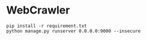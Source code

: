 # WebCrawler

```shell
pip install -r requirement.txt
python manage.py runserver 0.0.0.0:9000 --insecure
```
